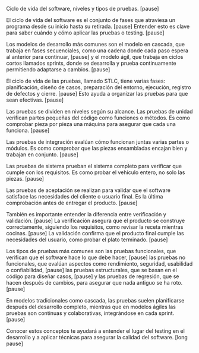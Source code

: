 Ciclo de vida del software, niveles y tipos de pruebas. [pause]

El ciclo de vida del software es el conjunto de fases que atraviesa un programa desde su inicio hasta su retirada. [pause] Entender esto es clave para saber cuándo y cómo aplicar las pruebas o testing. [pause]

Los modelos de desarrollo más comunes son el modelo en cascada, que trabaja en fases secuenciales, como una cadena donde cada paso espera al anterior para continuar, [pause] y el modelo ágil, que trabaja en ciclos cortos llamados sprints, donde se desarrolla y prueba continuamente permitiendo adaptarse a cambios. [pause]

El ciclo de vida de las pruebas, llamado STLC, tiene varias fases: planificación, diseño de casos, preparación del entorno, ejecución, registro de defectos y cierre. [pause] Esto ayuda a organizar las pruebas para que sean efectivas. [pause]

Las pruebas se dividen en niveles según su alcance. Las pruebas de unidad verifican partes pequeñas del código como funciones o métodos. Es como comprobar pieza por pieza una máquina para asegurar que cada una funciona. [pause]

Las pruebas de integración evalúan cómo funcionan juntas varias partes o módulos. Es como comprobar que las piezas ensambladas encajan bien y trabajan en conjunto. [pause]

Las pruebas de sistema prueban el sistema completo para verificar que cumple con los requisitos. Es como probar el vehículo entero, no solo las piezas. [pause]

Las pruebas de aceptación se realizan para validar que el software satisface las necesidades del cliente o usuario final. Es la última comprobación antes de entregar el producto. [pause]

También es importante entender la diferencia entre verificación y validación. [pause] La verificación asegura que el producto se construye correctamente, siguiendo los requisitos, como revisar la receta mientras cocinas. [pause] La validación confirma que el producto final cumple las necesidades del usuario, como probar el plato terminado. [pause]

Los tipos de pruebas más comunes son las pruebas funcionales, que verifican que el software hace lo que debe hacer, [pause] las pruebas no funcionales, que evalúan aspectos como rendimiento, seguridad, usabilidad o confiabilidad, [pause] las pruebas estructurales, que se basan en el código para diseñar casos, [pause] y las pruebas de regresión, que se hacen después de cambios, para asegurar que nada antiguo se ha roto. [pause]

En modelos tradicionales como cascada, las pruebas suelen planificarse después del desarrollo completo, mientras que en modelos ágiles las pruebas son continuas y colaborativas, integrándose en cada sprint. [pause]

Conocer estos conceptos te ayudará a entender el lugar del testing en el desarrollo y a aplicar técnicas para asegurar la calidad del software. [long pause]
